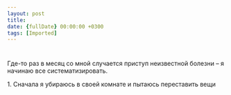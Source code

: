 ```yaml
---
layout: post
title: 
date: {fullDate} 00:00:00 +0300
tags: [Imported]
---
```

# 

Где-то раз в месяц со мной случается приступ неизвестной болезни – я начинаю все систематизировать. 

1\. Сначала я убираюсь в своей комнате и пытаюсь переставить вещи